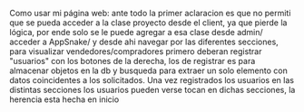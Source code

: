 Como usar mi página web:
ante todo la primer aclaracion es que no permiti que se pueda acceder a la clase proyecto desde el client, ya que pierde la lógica, por ende solo se le puede agregar a esa clase desde admin/
acceder a AppSnake/ y desde ahi navegar por las diferentes secciones, para visualizar vendedores/compradores primero deberan registrar "usuarios" con los botones de la derecha, los de registrar es para almacenar objetos en la db y busqueda para extraer un solo elemento con datos coincidentes a los solicitados.
Una vez registrados los usuarios en las distintas secciones los usuarios pueden verse tocan en dichas secciones, la herencia esta hecha en inicio
